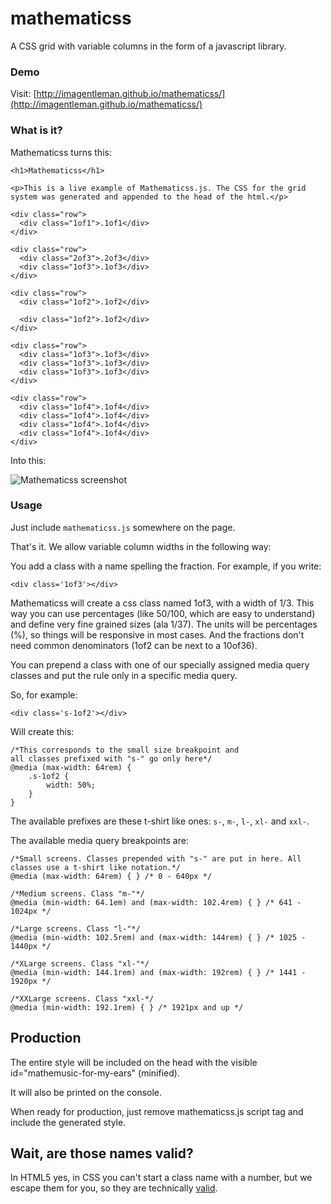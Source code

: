 mathematicss
============

A CSS grid with variable columns in the form of a javascript library.

### Demo

Visit: [http://imagentleman.github.io/mathematicss/](http://imagentleman.github.io/mathematicss/)

### What is it?

Mathematicss turns this:

    <h1>Mathematicss</h1>

    <p>This is a live example of Mathematicss.js. The CSS for the grid system was generated and appended to the head of the html.</p>

    <div class="row">
      <div class="1of1">.1of1</div>
    </div>
  
    <div class="row">
      <div class="2of3">.2of3</div>
      <div class="1of3">.1of3</div>
    </div>
  
    <div class="row">
      <div class="1of2">.1of2</div>
  
      <div class="1of2">.1of2</div>
    </div>
  
    <div class="row">
      <div class="1of3">.1of3</div>
      <div class="1of3">.1of3</div>
      <div class="1of3">.1of3</div>
    </div>
  
    <div class="row">
      <div class="1of4">.1of4</div>
      <div class="1of4">.1of4</div>
      <div class="1of4">.1of4</div>
      <div class="1of4">.1of4</div>
    </div>

Into this:

![Mathematicss screenshot](http://imagentleman.github.io/mathematicss.png)

### Usage

Just include `mathematicss.js` somewhere on the page.

That's it. We allow variable column widths in the following way:

You add a class with a name spelling the fraction.
For example, if you write:

    <div class='1of3'></div>

Mathematicss will create a css class named 1of3, with a width of 1/3.
This way you can use percentages (like 50/100, which are easy to understand)
and define very fine grained sizes (ala 1/37). The units will be percentages
(%), so things will be responsive in most cases. And the fractions don't need
common denominators (1of2 can be next to a 10of36).

You can prepend a class with one of our specially assigned media query classes
and put the rule only in a specific media query.

So, for example:

    <div class='s-1of2'></div>

Will create this:

    /*This corresponds to the small size breakpoint and 
    all classes prefixed with "s-" go only here*/
    @media (max-width: 64rem) {  
    	.s-1of2 {
    		width: 50%;
    	}
    }

The available prefixes are these t-shirt like ones: `s-`, `m-`, `l-`, `xl-` and `xxl-`.

The available media query breakpoints are:

    /*Small screens. Classes prepended with "s-" are put in here. All classes use a t-shirt like notation.*/
    @media (max-width: 64rem) { } /* 0 - 640px */

    /*Medium screens. Class "m-"*/
    @media (min-width: 64.1em) and (max-width: 102.4rem) { } /* 641 - 1024px */

    /*Large screens. Class "l-"*/
    @media (min-width: 102.5rem) and (max-width: 144rem) { } /* 1025 - 1440px */
    
    /*XLarge screens. Class "xl-"*/
    @media (min-width: 144.1rem) and (max-width: 192rem) { } /* 1441 - 1920px */
    
    /*XXLarge screens. Class "xxl-*/
    @media (min-width: 192.1rem) { } /* 1921px and up */
    
## Production

The entire style will be included on the head with the
visible id="mathemusic-for-my-ears" (minified).

It will also be printed on the console.

When ready for production, just remove mathematicss.js script
tag and include the generated style.

## Wait, are those names valid? 

In HTML5 yes, in CSS you can't start a class
name with a number, but we escape them for you, so they are technically [valid](http://mathiasbynens.be/notes/css-escapes).
